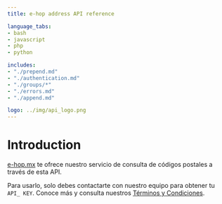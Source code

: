 ```yaml
---
title: e-hop address API reference

language_tabs:
- bash
- javascript
- php
- python

includes:
- "./prepend.md"
- "./authentication.md"
- "./groups/*"
- "./errors.md"
- "./append.md"

logo: ../img/api_logo.png
---
```


# Introduction

<a target="_blank" href="https://e-hop.mx">e-hop.mx</a> te ofrece nuestro servicio de consulta de códigos postales a través de esta API.

<aside>Para usarlo, solo debes contactarte con nuestro equipo para obtener tu <code>API_ KEY</code>. Conoce más y consulta nuestros <a href="https://e-hop.mx/privacy" target="_blank">Términos y Condiciones</a>.</aside>
